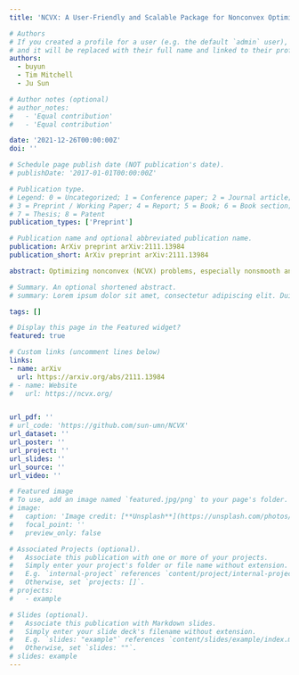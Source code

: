 ```yaml
---
title: 'NCVX: A User-Friendly and Scalable Package for Nonconvex Optimization in Machine Learning'

# Authors
# If you created a profile for a user (e.g. the default `admin` user), write the username (folder name) here
# and it will be replaced with their full name and linked to their profile.
authors:
  - buyun
  - Tim Mitchell
  - Ju Sun

# Author notes (optional)
# author_notes:
#   - 'Equal contribution'
#   - 'Equal contribution'

date: '2021-12-26T00:00:00Z'
doi: ''

# Schedule page publish date (NOT publication's date).
# publishDate: '2017-01-01T00:00:00Z'

# Publication type.
# Legend: 0 = Uncategorized; 1 = Conference paper; 2 = Journal article;
# 3 = Preprint / Working Paper; 4 = Report; 5 = Book; 6 = Book section;
# 7 = Thesis; 8 = Patent
publication_types: ['Preprint']

# Publication name and optional abbreviated publication name.
publication: ArXiv preprint arXiv:2111.13984
publication_short: ArXiv preprint arXiv:2111.13984

abstract: Optimizing nonconvex (NCVX) problems, especially nonsmooth and constrained ones, is an essential part of machine learning. However, it can be hard to reliably solve such problems without optimization expertise. Existing general-purpose NCVX optimization packages are powerful but typically cannot handle nonsmoothness. GRANSO is among the first optimization solvers targeting general nonsmooth NCVX problems with nonsmooth constraints, but, as it is implemented in MATLAB and requires the user to provide analytical gradients, GRANSO is often not a convenient choice in machine learning (especially deep learning) applications. To greatly lower the technical barrier, we introduce a new software package called NCVX, whose initial release contains the solver PyGRANSO, a PyTorch-enabled port of GRANSO incorporating auto-differentiation, GPU acceleration, tensor input, and support for new QP solvers. NCVX is built on freely available and widely used open-source frameworks, and as a highlight, can solve general constrained deep learning problems, the first of its kind. NCVX is available at https://ncvx.org/, with detailed documentation and numerous examples from machine learning and other fields.

# Summary. An optional shortened abstract.
# summary: Lorem ipsum dolor sit amet, consectetur adipiscing elit. Duis posuere tellus ac convallis placerat. Proin tincidunt magna sed ex sollicitudin condimentum.

tags: []

# Display this page in the Featured widget?
featured: true

# Custom links (uncomment lines below)
links:
- name: arXiv
  url: https://arxiv.org/abs/2111.13984
# - name: Website
#   url: https://ncvx.org/


url_pdf: ''
# url_code: 'https://github.com/sun-umn/NCVX'
url_dataset: ''
url_poster: ''
url_project: ''
url_slides: ''
url_source: ''
url_video: ''

# Featured image
# To use, add an image named `featured.jpg/png` to your page's folder.
# image:
#   caption: 'Image credit: [**Unsplash**](https://unsplash.com/photos/pLCdAaMFLTE)'
#   focal_point: ''
#   preview_only: false

# Associated Projects (optional).
#   Associate this publication with one or more of your projects.
#   Simply enter your project's folder or file name without extension.
#   E.g. `internal-project` references `content/project/internal-project/index.md`.
#   Otherwise, set `projects: []`.
# projects:
#   - example

# Slides (optional).
#   Associate this publication with Markdown slides.
#   Simply enter your slide deck's filename without extension.
#   E.g. `slides: "example"` references `content/slides/example/index.md`.
#   Otherwise, set `slides: ""`.
# slides: example
---
```


<!-- > [!NOTE]
> Click the _Cite_ button above to demo the feature to enable visitors to import publication metadata into their reference management software.

> [!NOTE]
> Create your slides in Markdown - click the _Slides_ button to check out the example.

Add the publication's **full text** or **supplementary notes** here. You can use rich formatting such as including [code, math, and images](https://docs.hugoblox.com/content/writing-markdown-latex/). -->

